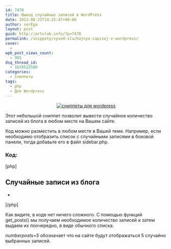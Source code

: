 ```yaml
---
id: 7478
title: Вывод случайных записей в WordPress
date: 2013-08-21T14:25:47+00:00
author: serEga
layout: post
guid: http://artslab.info/?p=7478
permalink: /snippety/vyvod-sluchajnyx-zapisej-v-wordpress/
cover:
  - 
wpb_post_views_count:
  - 995
dsq_thread_id:
  - 1628522580
categories:
  - Сниппеты
tags:
  - php
  - Для Wordpress
---
```

<center>
  <a href="http://img.artslab.info/sluchainie_zapisi_wordpress.png"><img src="http://img.artslab.info/sluchainie_zapisi_wordpress.png" alt="сниппеты для wordpress" class="aligncenter wp-image-7479" srcset="http://img.artslab.info/sluchainie_zapisi_wordpress.png 355w, http://img.artslab.info/sluchainie_zapisi_wordpress-300x186.png 300w" sizes="(max-width: 355px) 100vw, 355px" /></a>
</center>

Этот небольшой сниппет позволит вывести случайное количество записей из блога в любом месте на Вашем сайте.

<!--more-->

Код можно разместить в любом месте в Вашей теме. Например, если необходимо отобразить список с случайными записями в боковой панели, тогда добавьте его в файл sidebar.php.

### Код:

[php]
  
<h2>Случайные записи из блога</h2>
  
<ul>
   
<?php
   
$rand\_posts = get\_posts(&#8216;numberposts=5&orderby=rand&#8217;);
   
foreach( $rand_posts as $post ) :
   
?>
      
<li><a href="<?php the\_permalink(); ?>"><?php the\_title(); ?></a></li>
   
<?php endforeach; ?>
  
</ul>
  
[/php]

Как видите, в коде нет ничего сложного. С помощью функций get_posts() мы получаем необходимое количество записей и затем выдаем их поочередно, в виде обычного списка. 
  
_numberposts=5_ обозначает что на сайте будут отображаться 5 случайно выбранных записей.